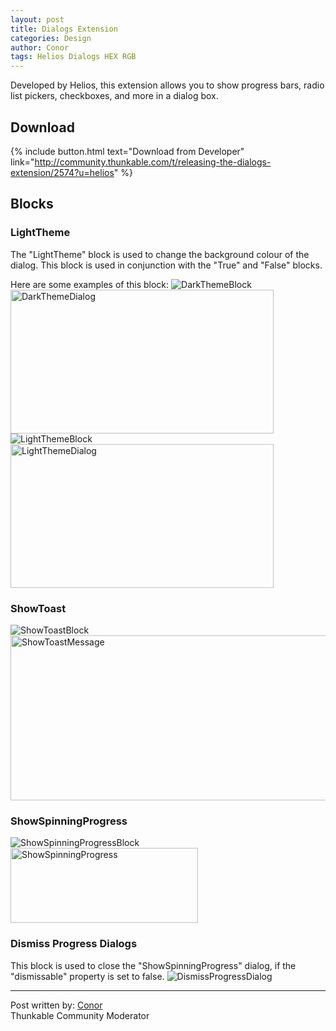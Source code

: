 ```yaml
---
layout: post
title: Dialogs Extension
categories: Design
author: Conor
tags: Helios Dialogs HEX RGB
---
```


Developed by Helios, this extension allows you to show progress bars, radio list pickers, checkboxes, and more in a dialog box.

<!-- more -->

## Download

{% include button.html text="Download from Developer" link="http://community.thunkable.com/t/releasing-the-dialogs-extension/2574?u=helios" %}

## Blocks

### LightTheme
The "LightTheme" block is used to change the background colour of the dialog. This block is used in conjunction with the "True" and "False" blocks.

Here are some examples of this block:
<img src="http://domhnallohanlon.com/thunkable_extensions/assets/post_assets/dialogs_extension/DarkThemeBlock.png" alt="DarkThemeBlock">
<img src="http://domhnallohanlon.com/thunkable_extensions/assets/post_assets/dialogs_extension/DarkThemeDialog.png" alt="DarkThemeDialog" height="230" width="421">
<br>
<img src="http://domhnallohanlon.com/thunkable_extensions/assets/post_assets/dialogs_extension/LightThemeBlock.png" alt="LightThemeBlock">
<img src="http://domhnallohanlon.com/thunkable_extensions/assets/post_assets/dialogs_extension/LightThemeDialog.png" alt="LightThemeDialog" height="230" width="421">

### ShowToast
<img src="http://domhnallohanlon.com/thunkable_extensions/assets/post_assets/dialogs_extension/ShowToastBlock.png" alt="ShowToastBlock">
<img src="http://domhnallohanlon.com/thunkable_extensions/assets/post_assets/dialogs_extension/ShowToastMessage.png" alt="ShowToastMessage" height="264" width="540">

### ShowSpinningProgress
<img src="http://domhnallohanlon.com/thunkable_extensions/assets/post_assets/dialogs_extension/ShowSpinningProgressBlock.png" alt="ShowSpinningProgressBlock">
<img src="http://domhnallohanlon.com/thunkable_extensions/assets/post_assets/dialogs_extension/ShowSpinningProgressDialog.gif" alt="ShowSpinningProgress" height="120" width="300">

### Dismiss Progress Dialogs
This block is used to close the "ShowSpinningProgress" dialog, if the "dismissable" property is set to false.
<img src="http://domhnallohanlon.com/thunkable_extensions/assets/post_assets/dialogs_extension/DismissProgressDialog.png" alt="DismissProgressDialog">

<hr />

Post written by:
<a href="http://community.thunkable.com/users/conor/">Conor</a>
<br>Thunkable Community Moderator